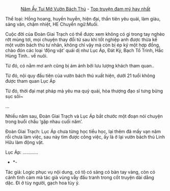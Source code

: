 <div align="center">


[Năm Ấy Tui Mở Vườn Bách Thú](https://truyenchuhub.com/truyen/Nam-y-Tui-Mo-Vuon-Bach-Thu) - [Top truyện đam mỹ hay nhất](https://truyenchuhub.com/danhsach/truyen-dam-my-hay)
</div>

Thể loại: Hồng hoang, huyền huyễn, hiện đại, thần tiên yêu quái, làm giàu, sảng văn, chậm nhiệt, HE
Chuyển ngữ:Muối.

Cuộc đời của Đoàn Giai Trạch có thể được xem không có gì trong tay nghèo rớt mùng tơi, mọi chuyện thay đổi từ sau khi tốt nghiệp anh  được thừa kế một vườn bách thú tư nhân, không chỉ vậy mà còn bị ép ký một hợp đồng, chào đón các loại ‘động vật’ quái dị như Lục Áp, Đát Kỷ, Bạch Tố Trinh, Hắc Hùng Tinh.. về nuôi.

Từ đó, có nằm mơ anh cũng bị ám ảnh bởi lưu lượng khách tham quan..

Từ đó, nội quy đầu tiên của vườn bách thú xuất hiện, dưới 21 tuổi không được tham quan Lục Áp

Từ đó, thời đại mạt pháp mà yêu ma quỷ quái, hòa thượng đạo sĩ tưng bừng sục sôi~

…

Nhiều năm sau, Đoàn Giai Trạch và Lục Áp bắt chước một đoạn nói chuyện trong buổi chầu ‘gặp nhau cuối năm’.

Đoàn Giai Trạch: Lục Áp chưa từng học tiểu học, lại thêm đã mấy vạn năm rồi chưa làm việc, sau này tìm được công việc, ấy là ở lại vườn bách thú Linh Hữu làm động vật.

Lục Áp: …………

- *-

Tác giả: Logic phục vụ nội dung, có tô có sảng có bàn tay vàng, còn có cảnh tình cảm mà tác giả vùng vẫy đấu tranh trong cốt truyện dài dằng dặc. Đi ở tùy người, gạch hoa tùy ý.
